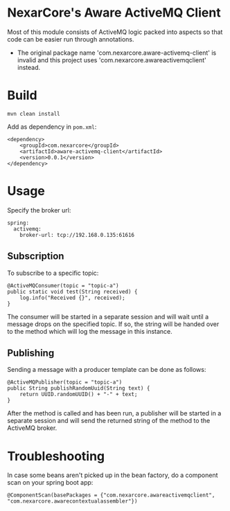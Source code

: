 # NexarCore's Aware ActiveMQ Client
Most of this module consists of ActiveMQ logic packed into aspects so that code can be easier run through annotations.

* The original package name 'com.nexarcore.aware-activemq-client' is invalid and this project uses 'com.nexarcore.awareactivemqclient' instead.

# Build

```
mvn clean install
```

Add as dependency in `pom.xml`:

```
<dependency>
    <groupId>com.nexarcore</groupId>
    <artifactId>aware-activemq-client</artifactId>
    <version>0.0.1</version>
</dependency>
```

# Usage

Specify the broker url: 
```
spring:
  activemq:
    broker-url: tcp://192.168.0.135:61616
```

## Subscription
To subscribe to a specific topic: 

```
@ActiveMQConsumer(topic = "topic-a")
public static void test(String received) {
    log.info("Received {}", received);
}
```

The consumer will be started in a separate session and will wait until a message drops on the specified topic. 
If so, the string will be handed over to the method which will log the message in this instance. 

## Publishing

Sending a message with a producer template can be done as follows:

```
@ActiveMQPublisher(topic = "topic-a")
public String publishRandomUuid(String text) {
    return UUID.randomUUID() + "-" + text;
}
```

After the method is called and has been run, a publisher will be started in a separate session and will send the returned string of the method to the ActiveMQ broker.

# Troubleshooting
In case some beans aren't picked up in the bean factory, do a component scan on your spring boot app:

```
@ComponentScan(basePackages = {"com.nexarcore.awareactivemqclient", "com.nexarcore.awarecontextualassembler"})
```

